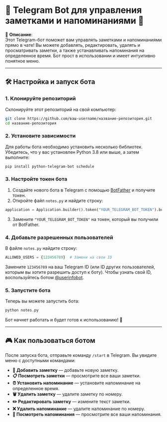 # 📝 Telegram Bot для управления заметками и напоминаниями 🤖

🌟 **Описание**:  
Этот Telegram-бот поможет вам управлять заметками и напоминаниями прямо в чате! Вы можете добавлять, редактировать, удалять и просматривать заметки, а также устанавливать напоминания на определенное время. Бот прост в использовании и имеет интуитивно понятное меню.

---

## 🛠️ Настройка и запуск бота

### 1. **Клонируйте репозиторий**  
Склонируйте этот репозиторий на свой компьютер:

```bash
git clone https://github.com/ваш-username/название-репозитория.git
cd название-репозитория
```

### 2. **Установите зависимости**  
Для работы бота необходимо установить несколько библиотек. Убедитесь, что у вас установлен Python 3.8 или выше, а затем выполните:

```bash
pip install python-telegram-bot schedule
```

### 3. **Настройте токен бота**  
1. Создайте нового бота в Telegram с помощью [BotFather](https://core.telegram.org/bots#botfather) и получите токен.
2. Откройте файл `notes.py` и найдите строку:

```python
application = Application.builder().token("YOUR_TELEGRAM_BOT_TOKEN").build()
```

3. Замените `"YOUR_TELEGRAM_BOT_TOKEN"` на токен, который вы получили от BotFather.

### 4. **Добавьте разрешенных пользователей**  
В файле `notes.py` найдите строку:

```python
ALLOWED_USERS = {123456789}  # Замени на свои ID
```

Замените `123456789` на ваш Telegram ID (или ID других пользователей, которым вы хотите разрешить доступ к боту). Чтобы узнать свой ID, воспользуйтесь ботом [@userinfobot](https://t.me/userinfobot).

### 5. **Запустите бота**  
Теперь вы можете запустить бота:

```bash
python notes.py
```

Бот начнет работать и будет готов к использованию! 🎉

---

## 🎮 Как пользоваться ботом

После запуска бота, отправьте команду `/start` в Telegram. Вы увидите меню с доступными командами:

- **📝 Добавить заметку** — добавьте новую заметку.
- **📋 Посмотреть заметки** — просмотрите все ваши заметки.
- **⏰ Установить напоминание** — установите напоминание на определенное время.
- **🗑️ Удалить заметку** — удалите заметку по номеру.
- **✏️ Редактировать заметку** — измените текст заметки.
- **❌ Удалить напоминание** — удалите напоминание по номеру.
- **📅 Посмотреть напоминания** — просмотрите все ваши напоминания.
